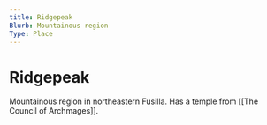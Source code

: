 ```yaml
---
title: Ridgepeak
Blurb: Mountainous region
Type: Place
---
```

# Ridgepeak

Mountainous region in northeastern Fusilla. Has a temple from [[The Council of Archmages]]. 